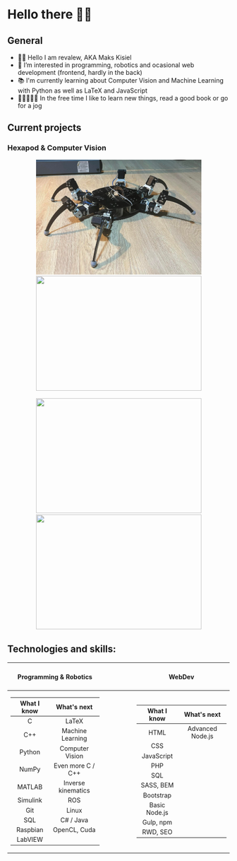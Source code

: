 # Hello there 👋🏻

## General 

- 👋🏻 Hello I am revalew, AKA Maks Kisiel
- 👀 I’m interested in programming, robotics and ocasional web development (frontend, hardly in the back)
- 📚 I'm currently learning about Computer Vision and Machine Learning with Python as well as LaTeX and JavaScript
- 👨🏻‍💻🕺🏻 In the free time I like to learn new things, read a good book or go for a jog

## Current projects

### Hexapod & Computer Vision
<p align='center'>
<img src="./hexapod_1.png" width="375" height="260" />
<img src="./hexapod_pushups.gif" width="375" height="260" />
</p>
<p align='center'>
<img src="./tracking.gif" width="375" height="260" />
<img src="./fingerCount.gif" width="375" height="260" />
</p>

## Technologies and skills:

<table align="center">
<thead><th>

#### Programming & Robotics

</th><th>&emsp;&emsp;&emsp;&emsp;</th><th>

#### WebDev

</th></thead>
<tbody>
<tr><td>
<div align="center">

| **What I know** | **What's next** |
|:-:|:-:|
| C |LaTeX|
| C++ |Machine Learning|
| Python |Computer Vision|
|NumPy|Even more C / C++|
|MATLAB|Inverse kinematics|
|Simulink|ROS|
|Git|Linux|
|SQL|C# / Java|
|Raspbian|OpenCL, Cuda|
|LabVIEW||
  
<!-- | **What I know** |
|:-:|
| C |
| C++ |
| Python |
|MATLAB|
|Simulink|
|SQL|
|Git|
|Raspbian|
  
| **What's next** |
|:-:|
|LaTeX|
|Machine Learning|
|Computer Vision|
|Inverse kinematics|
|ROS|
|C# / Java|
|Even more C / C++|
|Linux| -->

</div>
</td><td></td><td>
<div align="center">

| **What I know** | **What's next** |
|:-:|:-:|
| HTML |Advanced Node.js|
| CSS ||
|JavaScript||
|PHP||
|SQL||
|SASS, BEM||
|Bootstrap||
|Basic Node.js||
|Gulp, npm||
|RWD, SEO||

</div>
</td></tr>
</tbody>
</table>
